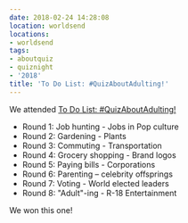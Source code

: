 ```yaml
---
date: 2018-02-24 14:28:08
location: worldsend
locations:
- worldsend
tags:
- aboutquiz
- quiznight
- '2018'
title: 'To Do List: #QuizAboutAdulting!'
---
```


We attended [To Do List: #QuizAboutAdulting!](https://www.facebook.com/events/194893837757682/) 

- Round 1: Job hunting - Jobs in Pop culture
- Round 2: Gardening - Plants
- Round 3: Commuting - Transportation
- Round 4: Grocery shopping - Brand logos
- Round 5: Paying bills - Corporations
- Round 6: Parenting – celebrity offsprings
- Round 7: Voting - World elected leaders
- Round 8: "Adult"-ing - R-18 Entertainment

We won this one!